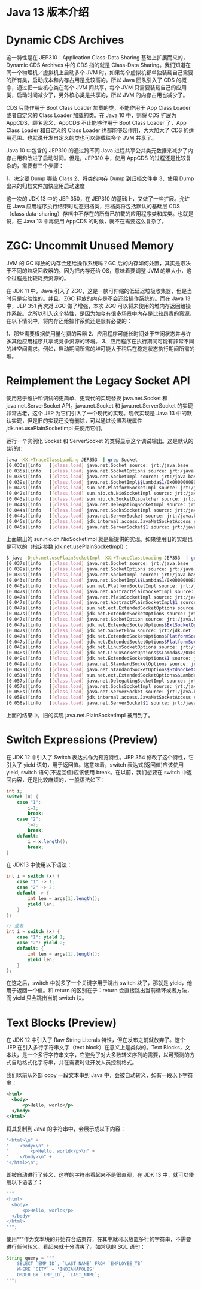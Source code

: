 # Java 13 版本介绍

# Dynamic CDS Archives

这一特性是在 JEP310：Application Class-Data Sharing 基础上扩展而来的，Dynamic CDS Archives 中的 CDS 指的就是 Class-Data Sharing。我们知道在同一个物理机／虚拟机上启动多个 JVM 时，如果每个虚拟机都单独装载自己需要的所有类，启动成本和内存占用是比较高的。所以 Java 团队引入了 CDS 的概念，通过把一些核心类在每个 JVM 间共享，每个 JVM 只需要装载自己的应用类，启动时间减少了，另外核心类是共享的，所以 JVM 的内存占用也减少了。

CDS 只能作用于 Boot Class Loader 加载的类，不能作用于 App Class Loader 或者自定义的 Class Loader 加载的类。在 Java 10 中，则将 CDS 扩展为 AppCDS，顾名思义，AppCDS 不止能够作用于 Boot Class Loader 了，App Class Loader 和自定义的 Class Loader 也都能够起作用，大大加大了 CDS 的适用范围。也就说开发自定义的类也可以装载给多个 JVM 共享了。

Java 10 中包含的 JEP310 的通过跨不同 Java 进程共享公共类元数据来减少了内存占用和改进了启动时间。但是，JEP310 中，使用 AppCDS 的过程还是比较复杂的，需要有三个步骤：

1、决定要 Dump 哪些 Class
2、将类的内存 Dump 到归档文件中
3、使用 Dump 出来的归档文件加快应用启动速度

这一次的 JDK 13 中的 JEP 350，在 JEP310 的基础上，又做了一些扩展。允许在 Java 应用程序执行结束时动态归档类，归档类将包括默认的基础层 CDS（class data-sharing）存档中不存在的所有已加载的应用程序类和库类。也就是说，在 Java 13 中再使用 AppCDS 的时候，就不在需要这么复杂了。

# ZGC: Uncommit Unused Memory

JVM 的 GC 释放的内存会还给操作系统吗？GC 后的内存如何处置，其实是取决于不同的垃圾回收器的。因为把内存还给 OS，意味着要调整 JVM 的堆大小，这个过程是比较耗费资源的。

在 JDK 11 中，Java 引入了 ZGC，这是一款可伸缩的低延迟垃圾收集器，但是当时只是实验性的。并且，ZGC 释放的内存是不会还给操作系统的。而在 Java 13 中，JEP 351 再次对 ZGC 做了增强，本次 ZGC 可以将未使用的堆内存返回给操作系统。之所以引入这个特性，是因为如今有很多场景中内存是比较昂贵的资源，在以下情况中，将内存还给操作系统还是很有必要的：

1、那些需要根据使用量付费的容器
2、应用程序可能长时间处于空闲状态并与许多其他应用程序共享或竞争资源的环境。
3、应用程序在执行期间可能有非常不同的堆空间需求。例如，启动期间所需的堆可能大于稍后在稳定状态执行期间所需的堆。

# Reimplement the Legacy Socket API

使用易于维护和调试的更简单、更现代的实现替换 java.net.Socket 和 java.net.ServerSocket API。java.net.Socket 和 java.net.ServerSocket 的实现非常古老，这个 JEP 为它们引入了一个现代的实现。现代实现是 Java 13 中的默认实现，但是旧的实现还没有删除，可以通过设置系统属性 jdk.net.usePlainSocketImpl 来使用它们。

运行一个实例化 Socket 和 ServerSocket 的类将显示这个调试输出。这是默认的(新的):

```sh
java -XX:+TraceClassLoading JEP353  | grep Socket
[0.033s][info   ][class,load] java.net.Socket source: jrt:/java.base
[0.035s][info   ][class,load] java.net.SocketOptions source: jrt:/java.base
[0.035s][info   ][class,load] java.net.SocketImpl source: jrt:/java.base
[0.039s][info   ][class,load] java.net.SocketImpl$$Lambda$1/0x0000000800b50840 source: java.net.SocketImpl
[0.042s][info   ][class,load] sun.net.PlatformSocketImpl source: jrt:/java.base
[0.042s][info   ][class,load] sun.nio.ch.NioSocketImpl source: jrt:/java.base
[0.043s][info   ][class,load] sun.nio.ch.SocketDispatcher source: jrt:/java.base
[0.044s][info   ][class,load] java.net.DelegatingSocketImpl source: jrt:/java.base
[0.044s][info   ][class,load] java.net.SocksSocketImpl source: jrt:/java.base
[0.044s][info   ][class,load] java.net.ServerSocket source: jrt:/java.base
[0.045s][info   ][class,load] jdk.internal.access.JavaNetSocketAccess source: jrt:/java.base
[0.045s][info   ][class,load] java.net.ServerSocket$1 source: jrt:/java.base
```

上面输出的 sun.nio.ch.NioSocketImpl 就是新提供的实现。如果使用旧的实现也是可以的（指定参数 jdk.net.usePlainSocketImpl）：

```sh
$ java -Djdk.net.usePlainSocketImpl -XX:+TraceClassLoading JEP353  | grep Socket
[0.037s][info   ][class,load] java.net.Socket source: jrt:/java.base
[0.039s][info   ][class,load] java.net.SocketOptions source: jrt:/java.base
[0.039s][info   ][class,load] java.net.SocketImpl source: jrt:/java.base
[0.043s][info   ][class,load] java.net.SocketImpl$$Lambda$1/0x0000000800b50840 source: java.net.SocketImpl
[0.046s][info   ][class,load] sun.net.PlatformSocketImpl source: jrt:/java.base
[0.047s][info   ][class,load] java.net.AbstractPlainSocketImpl source: jrt:/java.base
[0.047s][info   ][class,load] java.net.PlainSocketImpl source: jrt:/java.base
[0.047s][info   ][class,load] java.net.AbstractPlainSocketImpl$1 source: jrt:/java.base
[0.047s][info   ][class,load] sun.net.ext.ExtendedSocketOptions source: jrt:/java.base
[0.047s][info   ][class,load] jdk.net.ExtendedSocketOptions source: jrt:/jdk.net
[0.047s][info   ][class,load] java.net.SocketOption source: jrt:/java.base
[0.047s][info   ][class,load] jdk.net.ExtendedSocketOptions$ExtSocketOption source: jrt:/jdk.net
[0.047s][info   ][class,load] jdk.net.SocketFlow source: jrt:/jdk.net
[0.047s][info   ][class,load] jdk.net.ExtendedSocketOptions$PlatformSocketOptions source: jrt:/jdk.net
[0.047s][info   ][class,load] jdk.net.ExtendedSocketOptions$PlatformSocketOptions$1 source: jrt:/jdk.net
[0.048s][info   ][class,load] jdk.net.LinuxSocketOptions source: jrt:/jdk.net
[0.048s][info   ][class,load] jdk.net.LinuxSocketOptions$$Lambda$2/0x0000000800b51040 source: jdk.net.LinuxSocketOptions
[0.049s][info   ][class,load] jdk.net.ExtendedSocketOptions$1 source: jrt:/jdk.net
[0.049s][info   ][class,load] java.net.StandardSocketOptions source: jrt:/java.base
[0.049s][info   ][class,load] java.net.StandardSocketOptions$StdSocketOption source: jrt:/java.base
[0.051s][info   ][class,load] sun.net.ext.ExtendedSocketOptions$$Lambda$3/0x0000000800b51440 source: sun.net.ext.ExtendedSocketOptions
[0.057s][info   ][class,load] java.net.DelegatingSocketImpl source: jrt:/java.base
[0.057s][info   ][class,load] java.net.SocksSocketImpl source: jrt:/java.base
[0.058s][info   ][class,load] java.net.ServerSocket source: jrt:/java.base
[0.058s][info   ][class,load] jdk.internal.access.JavaNetSocketAccess source: jrt:/java.base
[0.058s][info   ][class,load] java.net.ServerSocket$1 source: jrt:/java.base
```

上面的结果中，旧的实现 java.net.PlainSocketImpl 被用到了。

# Switch Expressions (Preview)

在 JDK 12 中引入了 Switch 表达式作为预览特性。JEP 354 修改了这个特性，它引入了 yield 语句，用于返回值。这意味着，switch 表达式(返回值)应该使用 yield, switch 语句(不返回值)应该使用 break。在以前，我们想要在 switch 中返回内容，还是比较麻烦的，一般语法如下：

```java
int i;
switch (x) {
    case "1":
        i=1;
        break;
    case "2":
        i=2;
        break;
    default:
        i = x.length();
        break;
}
```

在 JDK13 中使用以下语法：

```java
int i = switch (x) {
    case "1" -> 1;
    case "2" -> 2;
    default -> {
        int len = args[1].length();
        yield len;
    }
};

// 或者
int i = switch (x) {
    case "1": yield 1;
    case "2": yield 2;
    default: {
        int len = args[1].length();
        yield len;
    }
};
```

在这之后，switch 中就多了一个关键字用于跳出 switch 块了，那就是 yield，他用于返回一个值。和 return 的区别在于：return 会直接跳出当前循环或者方法，而 yield 只会跳出当前 switch 块。

# Text Blocks (Preview)

在 JDK 12 中引入了 Raw String Literals 特性，但在发布之前就放弃了。这个 JEP 在引入多行字符串文字（text block）在意义上是类似的。Text Blocks，文本块，是一个多行字符串文字，它避免了对大多数转义序列的需要，以可预测的方式自动格式化字符串，并在需要时让开发人员控制格式。

我们以前从外部 copy 一段文本串到 Java 中，会被自动转义，如有一段以下字符串：

```xml
<html>
  <body>
      <p>Hello, world</p>
  </body>
</html>
```

将其复制到 Java 的字符串中，会展示成以下内容：

```java
"<html>\n" +
"    <body>\n" +
"        <p>Hello, world</p>\n" +
"    </body>\n" +
"</html>\n";
```

即被自动进行了转义，这样的字符串看起来不是很直观，在 JDK 13 中，就可以使用以下语法了：

```java
"""
<html>
  <body>
      <p>Hello, world</p>
  </body>
</html>
""";
```

使用“”“作为文本块的开始符合结束符，在其中就可以放置多行的字符串，不需要进行任何转义。看起来就十分清爽了。如常见的 SQL 语句：

```java
String query = """
    SELECT `EMP_ID`, `LAST_NAME` FROM `EMPLOYEE_TB`
    WHERE `CITY` = 'INDIANAPOLIS'
    ORDER BY `EMP_ID`, `LAST_NAME`;
""";
```
